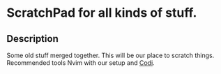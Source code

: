 # ScratchPad for all kinds of stuff.

## Description

Some old stuff merged together. This will be our place to scratch things.
Recommended tools Nvim with our setup and [Codi](https://github.com/metakirby5/codi.vim).
